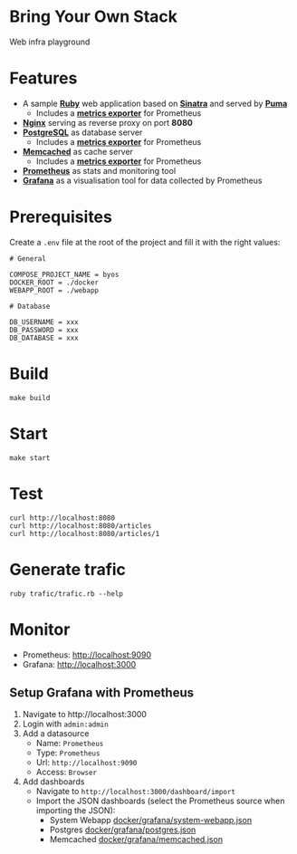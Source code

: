 # Bring Your Own Stack

Web infra playground

# Features

* A sample **[Ruby](https://www.ruby-lang.org/)** web application based on **[Sinatra](http://sinatrarb.com/)** and served by **[Puma](http://puma.io/)**
  * Includes a **[metrics exporter](https://prometheus.io/docs/guides/node-exporter/)** for Prometheus
* **[Nginx](https://www.nginx.com/)** serving as reverse proxy on port **8080**
* **[PostgreSQL](https://www.postgresql.org/)** as database server
  * Includes a **[metrics exporter](https://github.com/wrouesnel/postgres_exporter)** for Prometheus
* **[Memcached](https://memcached.org/)** as cache server
  * Includes a **[metrics exporter](https://github.com/prometheus/memcached_exporter)** for Prometheus
* **[Prometheus](https://prometheus.io/)** as stats and monitoring tool
* **[Grafana](https://grafana.com/)** as a visualisation tool for data collected by Prometheus

# Prerequisites

Create a `.env` file at the root of the project and fill it with the right values:

```
# General

COMPOSE_PROJECT_NAME = byos
DOCKER_ROOT = ./docker
WEBAPP_ROOT = ./webapp

# Database

DB_USERNAME = xxx
DB_PASSWORD = xxx
DB_DATABASE = xxx
```

# Build

```
make build
```

# Start

```
make start
```

# Test

```
curl http://localhost:8080
curl http://localhost:8080/articles
curl http://localhost:8080/articles/1
```

# Generate trafic

```
ruby trafic/trafic.rb --help
```

# Monitor

* Prometheus: [http://localhost:9090](http://localhost:9090)
* Grafana: [http://localhost:3000](http://localhost:3000)

## Setup Grafana with Prometheus

1. Navigate to http://localhost:3000
2. Login with `admin:admin`
3. Add a datasource
   - Name: `Prometheus`
   - Type: `Prometheus`
   - Url: `http://localhost:9090`
   - Access: `Browser`
4. Add dashboards
   - Navigate to `http://localhost:3000/dashboard/import`
   - Import the JSON dashboards (select the Prometheus source when importing the JSON):
     - System Webapp [docker/grafana/system-webapp.json](docker/grafana/system-webapp.json)
     - Postgres [docker/grafana/postgres.json](docker/grafana/postgres.json)
     - Memcached [docker/grafana/memcached.json](docker/grafana/memcached.json)
